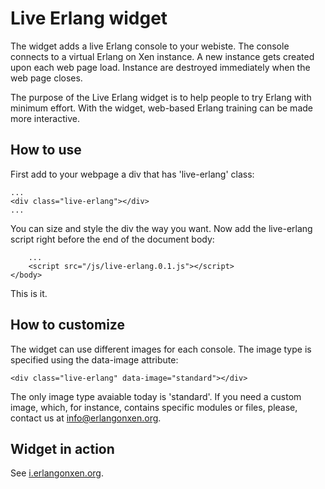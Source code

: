 
# Live Erlang widget

The widget adds a live Erlang console to your webiste. The console connects
to a virtual Erlang on Xen instance. A new instance gets created upon each
web page load. Instance are destroyed immediately when the web page closes.

The purpose of the Live Erlang widget is to help people to try Erlang with
minimum effort. With the widget, web-based Erlang training can be made more
interactive.

## How to use

First add to your webpage a div that has 'live-erlang' class:

	...
	<div class="live-erlang"></div>
	...

You can size and style the div the way you want. Now add the live-erlang
script right before the end of the document body:

		...
		<script src="/js/live-erlang.0.1.js"></script>
	</body>

This is it.

## How to customize

The widget can use different images for each console. The image type is specified
using the data-image attribute:

	<div class="live-erlang" data-image="standard"></div>

The only image type avaiable today is 'standard'. If you need a custom image,
which, for instance, contains specific modules or files, please, contact us at
info@erlangonxen.org.

## Widget in action

See [i.erlangonxen.org](http://i.erlangonxen.org).

